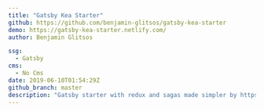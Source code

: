 ```yaml
---
title: "Gatsby Kea Starter"
github: https://github.com/benjamin-glitsos/gatsby-kea-starter
demo: https://gatsby-kea-starter.netlify.com/
author: Benjamin Glitsos

ssg:
  - Gatsby
cms:
  - No Cms
date: 2019-06-10T01:54:29Z
github_branch: master
description: "Gatsby starter with redux and sagas made simpler by https://kea.js.org"
---
```

